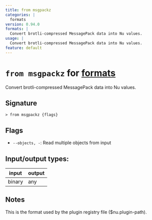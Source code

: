 ```yaml
---
title: from msgpackz
categories: |
  formats
version: 0.94.0
formats: |
  Convert brotli-compressed MessagePack data into Nu values.
usage: |
  Convert brotli-compressed MessagePack data into Nu values.
feature: default
---
```

<!-- This file is automatically generated. Please edit the command in https://github.com/nushell/nushell instead. -->

# `from msgpackz` for [formats](/commands/categories/formats.md)

<div class='command-title'>Convert brotli-compressed MessagePack data into Nu values.</div>

## Signature

```> from msgpackz {flags} ```

## Flags

 -  `--objects, -`: Read multiple objects from input


## Input/output types:

| input  | output |
| ------ | ------ |
| binary | any    |

## Notes
This is the format used by the plugin registry file ($nu.plugin-path).